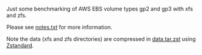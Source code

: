 Just some benchmarking of AWS EBS volume types gp2 and gp3 with xfs and zfs.

Please see [notes.txt](notes.txt) for more information.

Note the data (xfs and zfs directories) are compressed in [data.tar.zst](data.tar.zst) using [Zstandard](https://en.wikipedia.org/wiki/Zstandard).
